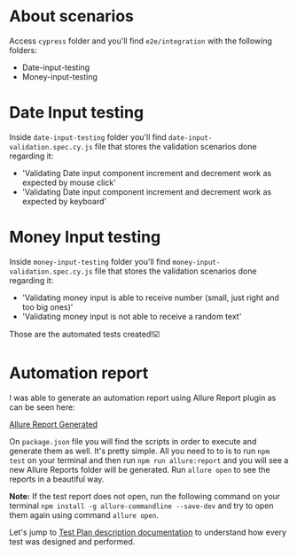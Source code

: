 # About scenarios

Access `cypress` folder and you'll find `e2e/integration` with the following folders:

- Date-input-testing
- Money-input-testing

# Date Input testing

Inside `date-input-testing` folder you'll find `date-input-validation.spec.cy.js` file that stores the validation scenarios done regarding it: 

- 'Validating Date input component increment and decrement work as expected by mouse click'
- 'Validating Date input component increment and decrement work as expected by keyboard'

# Money Input testing

Inside `money-input-testing` folder you'll find `money-input-validation.spec.cy.js` file that stores the validation scenarios done regarding it: 

- 'Validating money input is able to receive number (small, just right and too big ones)'
- 'Validating money input is not able to receive a random text'

Those are the automated tests created!☑️

# Automation report

I was able to generate an automation report using Allure Report plugin as can be seen here:

[Allure Report Generated](../allure_report_example.jpeg)

On `package.json` file you will find the scripts in order to execute and generate them as well. It's pretty simple. All you need to to is to run `npm test` on your terminal and then run `npm run allure:report` and you will see a new Allure Reports folder will be generated. Run `allure open` to see the reports in a beautiful way.

**Note:** If the test report does not open, run the following command on your terminal `npm install -g allure-commandline --save-dev` and try to open them again using command `allure open`.

Let's jump to [Test Plan description documentation](./test-plan.md) to understand how every test was designed and performed.
